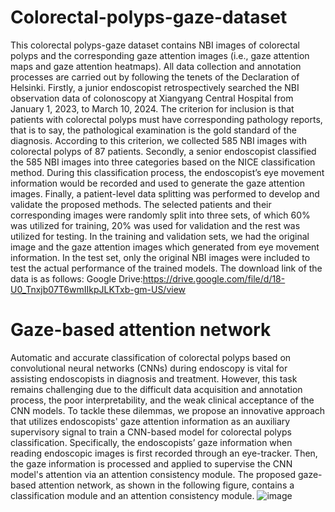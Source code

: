 # Colorectal-polyps-gaze-dataset
This colorectal polyps-gaze dataset contains NBI images of colorectal polyps and the corresponding gaze attention images (i.e., gaze attention maps and gaze attention heatmaps). 
All data collection and annotation processes are carried out by following the tenets of the Declaration of Helsinki. 
Firstly, a junior endoscopist retrospectively searched the NBI observation data of colonoscopy at Xiangyang Central Hospital from January 1, 2023, to March 10, 2024. 
The criterion for inclusion is that patients with colorectal polyps must have corresponding pathology reports, that is to say, the pathological examination is the gold standard of the diagnosis. 
According to this criterion, we collected 585 NBI images with colorectal polyps of 87 patients.
Secondly, a senior endoscopist classified the 585 NBI images into three categories based on the NICE classification method. 
During this classification process, the endoscopist’s eye movement information would be recorded and used to generate the gaze attention images. 
Finally, a patient-level data splitting was performed to develop and validate the proposed methods. 
The selected patients and their corresponding images were randomly split into three sets, of which 60% was utilized for training, 20% was used for validation and the rest was utilized for testing. 
In the training and validation sets, we had the original image and the gaze attention images which generated from eye movement information. 
In the test set, only the original NBI images were included to test the actual performance of the trained models. The download link of the data is as follows:
Google Drive:https://drive.google.com/file/d/18-U0_Tnxjb07T6wmIIkpJLKTxb-gm-US/view

# Gaze-based attention network
Automatic and accurate classification of colorectal polyps based on convolutional neural networks (CNNs) during endoscopy is vital for assisting endoscopists in diagnosis and treatment. However, this task remains challenging due to the difficult data acquisition and annotation process, the poor interpretability, and the weak clinical acceptance of the CNN models. To tackle these dilemmas, we propose an innovative approach that utilizes endoscopists' gaze attention information as an auxiliary supervisory signal to train a CNN-based model for colorectal polyps classification. Specifically, the endoscopists’ gaze information when reading endoscopic images is first recorded through an eye-tracker. Then, the gaze information is processed and applied to supervise the CNN model's attention via an attention consistency module. The proposed gaze-based attention network, as shown in the following figure, contains a classification module and an attention consistency module. 
![image](https://github.com/user-attachments/assets/5f4dbde2-6e3a-4aca-aaa9-a9e2134be4ac)
     
